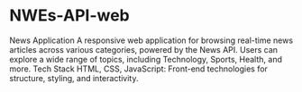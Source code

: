 # NWEs-API-web
News Application A responsive web application for browsing real-time news articles across various categories, powered by the News API. Users can explore a wide range of topics, including Technology, Sports, Health, and more. Tech Stack HTML, CSS, JavaScript: Front-end technologies for structure, styling, and interactivity. 
